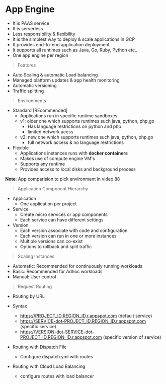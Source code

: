 # App Engine

- It is PAAS service
- It is serverless
- Less responsibility & flexibility
- It is the simplest way to deploy & scale applications in GCP
- It provides end-to-end application deployment
- It supports all runtimes such as Java, Go, Ruby, Python etc..
- One app engine per region

> Features
- Auto Scaling & automatic Load balancing
- Managed platform updates & app health monitoring
- Automatic versioning
- Traffic splitting

> Environments
- Standard [REcommended]
  - Applications run in specific runtime sandboxes
  - v1: older one which supports runtimes such java, python, php,go
    - Has language restrictions on python and php
    - limited network acess 
  - v2: new one which supports runtimes such java, python, php,go
    - full network access & no language restrictions
- Flexible
  - Applications instances runs with **docker containers** 
  - Makes use of compute engine VM's
  - Supports any runtime
  - Provides access to local disks and background process

**Note**: App comparision to pick environment in video.88

> Application Component Hierarchy
- Application
  - One application per project
- Service
  - Create micro services or app components
  - Each service can have different settings
- Version
  - Each version associate with code and configuration
  - Each version can run in one or more instances
  - Multiple versions can co-exist
  - Options to rollback and split traffic
 
> Scaling Instances
- Automatic: Recommended for continuously running workloads
- Basic: Recommended for Adhoc workloads
- Manual: User control

> Request Routing
- Routing by URL
- Syntax
  - https://PROJECT_ID.REGION_ID.r.appspot.com (default service)
  - https://SERVICE-dot-PROJECT_ID.REGION_ID.r.appspot.com (specific service)
  - https://VERSION-dot-SERVICE-dot-PROJECT_ID.REGION_ID.r.appspot.com (specific version of service)

- Routing with Dispatch File
  - Configure dispatch.yml with routes

- Routing with Cloud Load Balancing
  - configure routes with load balancer 
